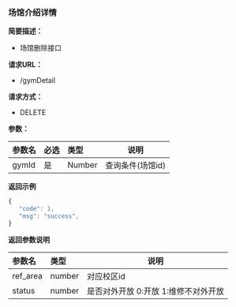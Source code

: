 ### 场馆介绍详情

**简要描述：**
- 场馆删除接口

**请求URL：**
- /gymDetail

**请求方式：**
- DELETE

**参数：** 

|参数名|必选|类型|说明|
|:----    |:---|:----- |-----   |
|gymId |是  |Number |查询条件(场馆id)   |

 **返回示例**

 ```js
 {
    "code": 1,
    "msg": "success",
}
 ```

  **返回参数说明** 

|参数名|类型|说明|
|:-----  |:-----|-----                           |
|ref_area |number   |对应校区id  |
|status |number   |是否对外开放 0:开放 1:维修不对外开放  |
